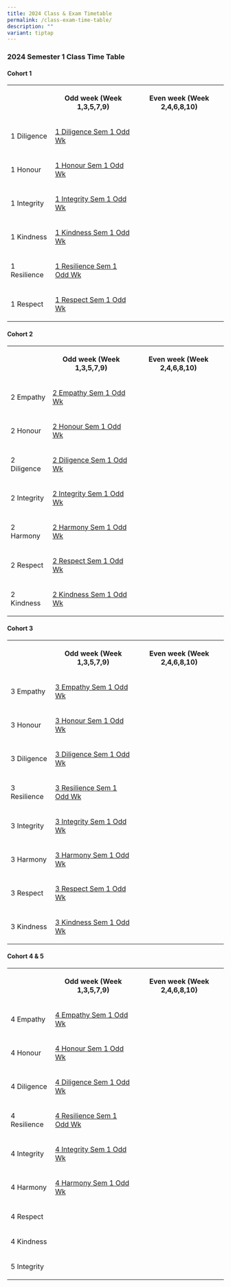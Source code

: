 ```yaml
---
title: 2024 Class & Exam Timetable
permalink: /class-exam-time-table/
description: ""
variant: tiptap
---
```

<h3>2024 Semester 1 Class Time Table</h3><h4>Cohort 1</h4><table><tbody><tr><th rowspan="1" colspan="1"><p></p></th><th rowspan="1" colspan="1"><p>Odd week (Week 1,3,5,7,9)</p></th><th rowspan="1" colspan="1"><p>Even week (Week 2,4,6,8,10)</p></th></tr><tr><td rowspan="1" colspan="1"><p>1 Diligence</p></td><td rowspan="1" colspan="1"><p><a href="/files/2024/1_Diligence_Sem_1_Odd_Wk.pdf" rel="noopener noreferrer nofollow" target="_blank">1 Diligence Sem 1 Odd Wk</a></p></td><td rowspan="1" colspan="1"><p></p></td></tr><tr><td rowspan="1" colspan="1"><p>1 Honour</p></td><td rowspan="1" colspan="1"><p><a href="/files/2024/1_Honour_Sem_1_Odd_Wk.pdf" rel="noopener noreferrer nofollow" target="_blank">1 Honour Sem 1 Odd Wk</a></p></td><td rowspan="1" colspan="1"><p></p></td></tr><tr><td rowspan="1" colspan="1"><p>1 Integrity</p></td><td rowspan="1" colspan="1"><p><a href="/files/2024/1_Integrity_Sem_1_Odd_Wk.pdf" rel="noopener noreferrer nofollow" target="_blank">1 Integrity Sem 1 Odd Wk</a></p></td><td rowspan="1" colspan="1"><p></p></td></tr><tr><td rowspan="1" colspan="1"><p>1 Kindness</p></td><td rowspan="1" colspan="1"><p><a href="/files/2024/1_Kindness_Sem_1_Odd_Wk.pdf" rel="noopener noreferrer nofollow" target="_blank">1 Kindness Sem 1 Odd Wk</a></p></td><td rowspan="1" colspan="1"><p></p></td></tr><tr><td rowspan="1" colspan="1"><p>1 Resilience</p></td><td rowspan="1" colspan="1"><p><a href="/files/2024/1_Resilience_Sem_1_Odd_Wk.pdf" rel="noopener noreferrer nofollow" target="_blank">1 Resilience Sem 1 Odd Wk</a></p></td><td rowspan="1" colspan="1"><p></p></td></tr><tr><td rowspan="1" colspan="1"><p>1 Respect</p></td><td rowspan="1" colspan="1"><p><a href="/files/2024/1_Respect_Sem_1_Odd_Wk.pdf" rel="noopener noreferrer nofollow" target="_blank">1 Respect Sem 1 Odd Wk</a></p></td><td rowspan="1" colspan="1"><p></p></td></tr></tbody></table><h4>Cohort 2</h4><table><tbody><tr><th rowspan="1" colspan="1"><p></p></th><th rowspan="1" colspan="1"><p>Odd week (Week 1,3,5,7,9)</p></th><th rowspan="1" colspan="1"><p>Even week (Week 2,4,6,8,10)</p></th></tr><tr><td rowspan="1" colspan="1"><p>2 Empathy</p></td><td rowspan="1" colspan="1"><p><a href="/files/2024/2_Empathy_Sem_1_Odd_Wk.pdf" rel="noopener noreferrer nofollow" target="_blank">2 Empathy Sem 1 Odd Wk</a></p></td><td rowspan="1" colspan="1"><p></p></td></tr><tr><td rowspan="1" colspan="1"><p>2 Honour</p></td><td rowspan="1" colspan="1"><p><a href="/files/2024/2_Honour_Sem_1_Odd_Wk.pdf" rel="noopener noreferrer nofollow" target="_blank">2 Honour Sem 1 Odd Wk</a></p></td><td rowspan="1" colspan="1"><p></p></td></tr><tr><td rowspan="1" colspan="1"><p>2 Diligence</p></td><td rowspan="1" colspan="1"><p><a href="/files/2024/2_Diligence_Sem_1_Odd_Wk.pdf" rel="noopener noreferrer nofollow" target="_blank">2 Diligence Sem 1 Odd Wk</a></p></td><td rowspan="1" colspan="1"><p></p></td></tr><tr><td rowspan="1" colspan="1"><p>2 Integrity</p></td><td rowspan="1" colspan="1"><p><a href="/files/2024/2_Integrity_Sem_1_Odd_Wk.pdf" rel="noopener noreferrer nofollow" target="_blank">2 Integrity Sem 1 Odd Wk</a></p></td><td rowspan="1" colspan="1"><p></p></td></tr><tr><td rowspan="1" colspan="1"><p>2 Harmony</p></td><td rowspan="1" colspan="1"><p><a href="/files/2024/2_Harmony_Sem_1_Odd_Wk.pdf" rel="noopener noreferrer nofollow" target="_blank">2 Harmony Sem 1 Odd Wk</a></p></td><td rowspan="1" colspan="1"><p></p></td></tr><tr><td rowspan="1" colspan="1"><p>2 Respect</p></td><td rowspan="1" colspan="1"><p><a href="/files/2024/2_Respect_Sem_1_Odd_Wk.pdf" rel="noopener noreferrer nofollow" target="_blank">2 Respect Sem 1 Odd Wk</a></p></td><td rowspan="1" colspan="1"><p></p></td></tr><tr><td rowspan="1" colspan="1"><p>2 Kindness</p></td><td rowspan="1" colspan="1"><p><a href="/files/2024/2_Kindness_Sem_1_Odd_Wk.pdf" rel="noopener noreferrer nofollow" target="_blank">2 Kindness Sem 1 Odd Wk</a></p></td><td rowspan="1" colspan="1"><p></p></td></tr></tbody></table><h4>Cohort 3</h4><table><tbody><tr><th rowspan="1" colspan="1"><p></p></th><th rowspan="1" colspan="1"><p>Odd week (Week 1,3,5,7,9)</p></th><th rowspan="1" colspan="1"><p>Even week (Week 2,4,6,8,10)</p></th></tr><tr><td rowspan="1" colspan="1"><p>3 Empathy</p></td><td rowspan="1" colspan="1"><p><a href="/files/2024/3_Empathy_Sem_1_Odd_Wk.pdf" rel="noopener noreferrer nofollow" target="_blank">3 Empathy Sem 1 Odd Wk</a></p></td><td rowspan="1" colspan="1"><p></p></td></tr><tr><td rowspan="1" colspan="1"><p>3 Honour</p></td><td rowspan="1" colspan="1"><p><a href="/files/2024/3_Honour_Sem_1_Odd_Wk.pdf" rel="noopener noreferrer nofollow" target="_blank">3 Honour Sem 1 Odd Wk</a></p></td><td rowspan="1" colspan="1"><p></p></td></tr><tr><td rowspan="1" colspan="1"><p>3 Diligence</p></td><td rowspan="1" colspan="1"><p><a href="/files/2024/3_Diligence_Sem_1_Odd_Wk.pdf" rel="noopener noreferrer nofollow" target="_blank">3 Diligence Sem 1 Odd Wk</a></p></td><td rowspan="1" colspan="1"><p></p></td></tr><tr><td rowspan="1" colspan="1"><p>3 Resilience</p></td><td rowspan="1" colspan="1"><p><a href="/files/2024/3_Resilience_Sem_1_Odd_Wk.pdf" rel="noopener noreferrer nofollow" target="_blank">3 Resilience Sem 1 Odd Wk</a></p></td><td rowspan="1" colspan="1"><p></p></td></tr><tr><td rowspan="1" colspan="1"><p>3 Integrity</p></td><td rowspan="1" colspan="1"><p><a href="/files/2024/3_Integrity_Sem_1_Odd_Wk.pdf" rel="noopener noreferrer nofollow" target="_blank">3 Integrity Sem 1 Odd Wk</a></p></td><td rowspan="1" colspan="1"><p></p></td></tr><tr><td rowspan="1" colspan="1"><p>3 Harmony</p></td><td rowspan="1" colspan="1"><p><a href="/files/2024/3_Harmony_Sem_1_Odd_Wk.pdf" rel="noopener noreferrer nofollow" target="_blank">3 Harmony Sem 1 Odd Wk</a></p></td><td rowspan="1" colspan="1"><p></p></td></tr><tr><td rowspan="1" colspan="1"><p>3 Respect</p></td><td rowspan="1" colspan="1"><p><a href="/files/2024/3_Respect_Sem_1_Odd_Wk.pdf" rel="noopener noreferrer nofollow" target="_blank">3 Respect Sem 1 Odd Wk</a></p></td><td rowspan="1" colspan="1"><p></p></td></tr><tr><td rowspan="1" colspan="1"><p>3 Kindness</p></td><td rowspan="1" colspan="1"><p><a href="/files/2024/3_Kindness_Sem_1_Odd_Wk.pdf" rel="noopener noreferrer nofollow" target="_blank">3 Kindness Sem 1 Odd Wk</a></p></td><td rowspan="1" colspan="1"><p></p></td></tr></tbody></table><h4>Cohort 4 &amp; 5</h4><table><tbody><tr><th rowspan="1" colspan="1"><p></p></th><th rowspan="1" colspan="1"><p>Odd week (Week 1,3,5,7,9)</p></th><th rowspan="1" colspan="1"><p>Even week (Week 2,4,6,8,10)</p></th></tr><tr><td rowspan="1" colspan="1"><p>4 Empathy</p></td><td rowspan="1" colspan="1"><p><a href="/files/2024/4_Empathy_Sem_1_Odd_Wk.pdf" rel="noopener noreferrer nofollow" target="_blank">4 Empathy Sem 1 Odd Wk</a></p></td><td rowspan="1" colspan="1"><p></p></td></tr><tr><td rowspan="1" colspan="1"><p>4 Honour</p></td><td rowspan="1" colspan="1"><p><a href="/files/2024/4_Honour_Sem_1_Odd_Wk.pdf" rel="noopener noreferrer nofollow" target="_blank">4 Honour Sem 1 Odd Wk</a></p></td><td rowspan="1" colspan="1"><p></p></td></tr><tr><td rowspan="1" colspan="1"><p>4 Diligence</p></td><td rowspan="1" colspan="1"><p><a href="/files/2024/4_Diligence_Sem_1_Odd_Wk.pdf" rel="noopener noreferrer nofollow" target="_blank">4 Diligence Sem 1 Odd Wk</a></p></td><td rowspan="1" colspan="1"><p></p></td></tr><tr><td rowspan="1" colspan="1"><p>4 Resilience</p></td><td rowspan="1" colspan="1"><p><a href="/files/2024/4_Resilience_Sem_1_Odd_Wk.pdf" rel="noopener noreferrer nofollow" target="_blank">4 Resilience Sem 1 Odd Wk</a></p></td><td rowspan="1" colspan="1"><p></p></td></tr><tr><td rowspan="1" colspan="1"><p>4 Integrity</p></td><td rowspan="1" colspan="1"><p><a href="/files/2024/4_Integrity_Sem_1_Odd_Wk.pdf" rel="noopener noreferrer nofollow" target="_blank">4 Integrity Sem 1 Odd Wk</a></p></td><td rowspan="1" colspan="1"><p></p></td></tr><tr><td rowspan="1" colspan="1"><p>4 Harmony</p></td><td rowspan="1" colspan="1"><p><a href="/files/2024/4_Harmony_Sem_1_Odd_Wk.pdf" rel="noopener noreferrer nofollow" target="_blank">4 Harmony Sem 1 Odd Wk</a></p></td><td rowspan="1" colspan="1"><p></p></td></tr><tr><td rowspan="1" colspan="1"><p>4 Respect</p></td><td rowspan="1" colspan="1"><p></p></td><td rowspan="1" colspan="1"><p></p></td></tr><tr><td rowspan="1" colspan="1"><p>4 Kindness</p></td><td rowspan="1" colspan="1"><p></p></td><td rowspan="1" colspan="1"><p></p></td></tr><tr><td rowspan="1" colspan="1"><p>5 Integrity</p></td><td rowspan="1" colspan="1"><p></p></td><td rowspan="1" colspan="1"><p></p></td></tr></tbody></table><p></p>